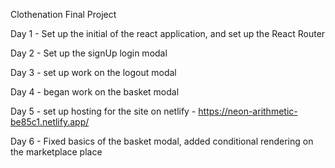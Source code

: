 Clothenation Final Project

Day 1 - Set up the initial of the react application, and set up the React Router

Day 2 - Set up the signUp login modal

Day 3 - set up work on the logout modal

Day 4 - began work on the basket modal

Day 5 - set up hosting for the site on netlify - https://neon-arithmetic-be85c1.netlify.app/

Day 6 - Fixed basics of the basket modal, added conditional rendering on the marketplace place

